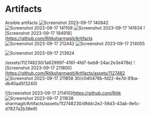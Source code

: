 # Artifacts
Ansible artifacts
![Screenshot 2023-09-17 140842](https://github.com/Ritiksharmagit/Artifacts/assets/112748230/2c911032-087c-493c-a2d9-a52b399a9c06)
![Screenshot 2023-09-17 141108](https://github.com/Ritiksharmagit/Artifacts/assets/112748230/d0400242-f24d-4107-8c11-b05823f19ff9)
![Screenshot 2023-09-17 141634](https://github.com/Ritiksharmagit/Artifacts/assets/112748230/a4e37d06-3fe1-40e7-b894-193a790ede48)
![Screenshot 2023-09-17 194918](https://github.com/Ritiksharmagit/Artifacts
![Screenshot 2023-09-17 212442](https://github.com/Ritiksharmagit/Artifacts/assets/112748230/6c1eaab7-d4fb-4748-b228-1efd660dc9c2)
![Screenshot 2023-09-17 214055](https://github.com/Ritiksharmagit/Artifacts/assets/112748230/8ffa87c8-1aff-47d5-bad2-f1da2f0fc79e)

![Screenshot 2023-09-17 213924](https://github.com/Ritiksharmagit/Artifacts/assets/112748230/1a3cafcd-c673-4093-bcc9-95d8071c7535)

/assets/112748230/1a629997-4181-4fd7-beb8-24ac2e3e478e)
![Screenshot 2023-09-17 211800](https://github.com/Ritiksharmagit/Artifacts/assets/1127482
![Screenshot 2023-09-17 211858](https://github.com/Ritiksharmagit/Artifacts/assets/112748230/67560626-8450-43cd-9549-82d31cf8aef5)
30/c040476b-fd22-4e7d-91ba-db40ad5f3240)

![Screenshot 2023-09-17 211410](https://github.com/Ritik
![Screenshot 2023-09-17 211638](https://github.com/Ritiksharmagit/Artifacts/assets/112748230/b7a5b5e5-b8e0-4e43-a5b3-e1dd5ea8819f)
sharmagit/Artifacts/assets/112748230/dfddc2e2-56d3-43ab-9e1c-d7827a2b38e9)
